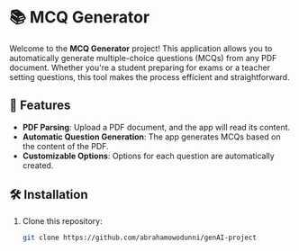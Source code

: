 # 📚 MCQ Generator

Welcome to the **MCQ Generator** project! This application allows you to automatically generate multiple-choice questions (MCQs) from any PDF document. Whether you're a student preparing for exams or a teacher setting questions, this tool makes the process efficient and straightforward.

## 🚀 Features

- **PDF Parsing**: Upload a PDF document, and the app will read its content.
- **Automatic Question Generation**: The app generates MCQs based on the content of the PDF.
- **Customizable Options**: Options for each question are automatically created.

## 🛠️ Installation

1. Clone this repository:
   ```bash
   git clone https://github.com/abrahamowodunni/genAI-project
